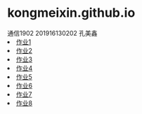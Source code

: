 # kongmeixin.github.io
<!DOCTYPE html>
<html lang="en">
<head>
    <meta charset="UTF-8">
    <meta name="viewport"content="width=device-width,initial-scale=1.0">
    <title>Document</title>
</head>
<body>
    通信1902   201916130202   孔美鑫
    <ui>
        <li><a href="zy01.html">作业1</a></li>
        <li><a href="">作业2</a></li>
        <li><a href="">作业3</a></li>
        <li><a href="">作业4</a></li>
        <li><a href="">作业5</a></li>
        <li><a href="">作业6</a></li>
        <li><a href="">作业7</a></li>
        <li><a href="">作业8</a></li>
    </ui>
</body>
</html>
